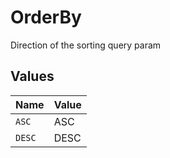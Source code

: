 # OrderBy

Direction of the sorting query param


## Values

| Name   | Value  |
| ------ | ------ |
| `ASC`  | ASC    |
| `DESC` | DESC   |